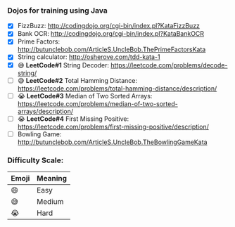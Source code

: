 ### Dojos for training using Java

- [X] FizzBuzz: http://codingdojo.org/cgi-bin/index.pl?KataFizzBuzz
- [X] Bank OCR: http://codingdojo.org/cgi-bin/index.pl?KataBankOCR
- [X] Prime Factors: http://butunclebob.com/ArticleS.UncleBob.ThePrimeFactorsKata
- [X] String calculator: http://osherove.com/tdd-kata-1
- [X] :sweat_smile: **LeetCode#1** String Decoder: https://leetcode.com/problems/decode-string/ 
- [ ] :sweat_smile: **LeetCode#2** Total Hamming Distance: https://leetcode.com/problems/total-hamming-distance/description/
- [ ] :sob: **LeetCode#3** Median of Two Sorted Arrays: https://leetcode.com/problems/median-of-two-sorted-arrays/description/
- [ ] :sob: **LeetCode#4** First Missing Positive: https://leetcode.com/problems/first-missing-positive/description/
- [ ] Bowling Game: http://butunclebob.com/ArticleS.UncleBob.TheBowlingGameKata

### Difficulty Scale:
Emoji | Meaning
------|--------
:smile:|Easy
:sweat_smile:|Medium
:sob:|Hard
